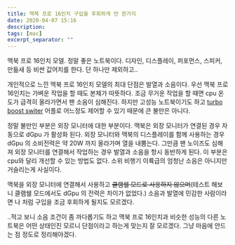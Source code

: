 ```yaml
---
title: 맥북 프로 16인치 구입을 후회하게 만 한가지
date: 2020-04-07 15:16
description: 
tags: [mac]
excerpt_separator: ""
---
```


맥북 프로 16인치 모델. 정말 좋은 노트북이다. 디자인, 디스플레이, 퍼포먼스, 스피커, 만듦새 등 비싼 값어치를 한다. 단 하나만 제외하고..

개인적으로 느낀 맥북 프로 16인치 모델의 최대 단점은 발열과 소음이다. 우선 맥북 프로 16인치는 가벼운 작업을 할 때도 본체가 따뜻하다. 조금 무거운 작업을 할 때면 cpu 온도가 급격히 올라가면서 팬 소음이 심해진다. 하지만 고성능 노트북이기도 하고 [turbo boost switer](http://tbswitcher.rugarciap.com) 어플로 어느정도 제어할 수 있기 때문에 큰 불만은 아니다.

정말 불만인 부분은 외장 모니터에 대한 부분이다. 맥북은 외장 모니터가 연결된 경우 자동으로 dGpu 가 활성화 된다. 외장 모니터와 맥북의 디스플레이를 함께 사용하는 경우 dGpu 의 소비전력은 약 20W 까지 올라가며 열을 내뿜는다. 그만큼 팬 노이즈도 심해져 외장 모니터를 연결해서 작업하는 경우 발열과 소음을 항시 동반하게 된다. 이 부분은 cpu와 달리 개선할 수 있는 방법도 없다. 소위 비행기 이륙급의 엄청난 소음은 아니지만 거슬리는게 사실이다.

맥북을 외장 모니터에 연결해서 사용하고 ~~클램쉘 모드로 사용하지 않으며~~(테스트 해보니 클램쉘 모드에서도 dGpu 의 전력은 차이가 없었다.) 소음과 발열에 민감한 사람이라면 나 처럼 구입을 조금 후회하게 될지도 모르겠다. 

..적고 보니 소음 조건이 좀 까다롭기도 하고 맥북 프로 16인치과 비슷한 성능의 다른 노트북은 어떤 상태인진 모르니 단점이라고 하는게 맞는지 잘 모르겠다. 그냥 마음에 안드는 점 정도로 정리해야겠다.  